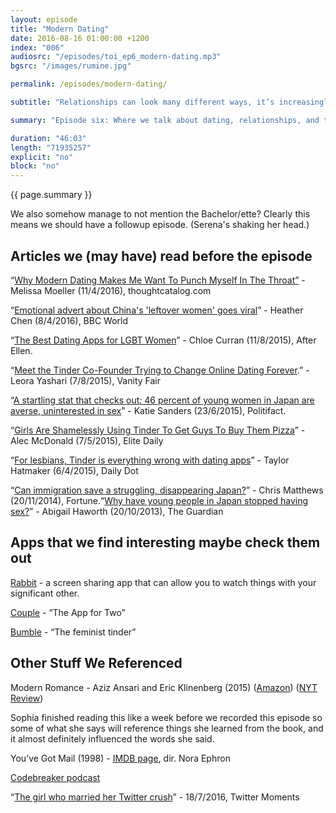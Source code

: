 ```yaml
---
layout: episode
title: "Modern Dating"
date: 2016-08-16 01:00:00 +1200
index: "006"
audiosrc: "/episodes/toi_ep6_modern-dating.mp3"
bgsrc: "/images/rumine.jpg"

permalink: /episodes/modern-dating/

subtitle: "Relationships can look many different ways, it’s increasingly legal to not be straight, and basically nobody says the word “spinster” anymore. How great is that? Also: Tinder, Bumble, and the unexpected downsides to our communication technologies."

summary: "Episode six: Where we talk about dating, relationships, and the internet, and Sophia’s life as a long-term single lady can finally be useful rather than a source of angst. Relationships can look many different ways, it’s increasingly legal to not be straight, and basically nobody says the word “spinster” anymore. How great is that?"

duration: "46:03"
length: "71935257"
explicit: "no"
block: "no" 
---
```

<section class="summary" markdown="1">

{{ page.summary }}

</section>



<section id="shownotes" class="hidden" markdown="1">

We also somehow manage to not mention the Bachelor/ette? Clearly this means we should have a followup episode. (Serena's shaking her head.)

## Articles we (may have) read before the episode

“[Why Modern Dating Makes Me Want To Punch Myself In The Throat”](http://thoughtcatalog.com/melissa-moeller/2016/04/why-modern-dating-makes-me-want-to-punch-myself-in-the-throat/) - Melissa Moeller (11/4/2016), thoughtcatalog.com

“[Emotional advert about China's 'leftover women' goes viral](http://www.bbc.com/news/world-asia-china-35994366)” - Heather Chen (8/4/2016), BBC World

“[The Best Dating Apps for LGBT Women](http://www.afterellen.com/people/447093-best-dating-apps-lgbt-women)” - Chloe Curran (11/8/2015), After Ellen.

“[Meet the Tinder Co-Founder Trying to Change Online Dating Forever](http://www.vanityfair.com/culture/2015/08/bumble-app-whitney-wolfe).” - Leora Yashari (7/8/2015), Vanity Fair

“[A startling stat that checks out: 46 percent of young women in Japan are averse, uninterested in sex](http://www.politifact.com/punditfact/statements/2015/jun/23/aziz-ansari/startling-stat-checks-out-46-percent-young-women-j/)” - Katie Sanders (23/6/2015), Politifact.

“[Girls Are Shamelessly Using Tinder To Get Guys To Buy Them Pizza](http://elitedaily.com/humor/girls-tinder-games-deliver-pizza/1026727/)” - Alec McDonald (7/5/2015), Elite Daily

“[For lesbians, Tinder is everything wrong with dating apps](http://www.dailydot.com/debug/lesbian-dating-apps-tinder-dattch-her/)” - Taylor Hatmaker (6/4/2015), Daily Dot

“[Can immigration save a struggling, disappearing Japan?](http://fortune.com/2014/11/20/japan-immigration-economy/)” - Chris Matthews (20/11/2014), Fortune.“[Why have young people in Japan stopped having sex?](https://www.theguardian.com/world/2013/oct/20/young-people-japan-stopped-having-sex)” - Abigail Haworth (20/10/2013), The Guardian

## Apps that we find interesting maybe check them out

[Rabbit](https://rabb.it/) - a screen sharing app that can allow you to watch things with your significant other.

[Couple](https://couple.me/) - “The App for Two”

[Bumble](https://bumble.com/) - “The feminist tinder”

## Other Stuff We Referenced

Modern Romance - Aziz Ansari and Eric Klinenberg (2015) ([Amazon](https://www.amazon.com/Modern-Romance-Aziz-Ansari/dp/1594206279)) ([NYT Review](http://www.nytimes.com/2015/07/07/books/review-aziz-ansaris-modern-romance-explores-dating-in-the-digital-age.html))

Sophia finished reading this like a week before we recorded this episode so some of what she says will reference things she learned from the book, and it almost definitely influenced the words she said.

You’ve Got Mail (1998) - [IMDB page](http://www.imdb.com/title/tt0128853/), dir. Nora Ephron

[Codebreaker podcast](http://www.marketplace.org/topics/tech/codebreaker-podcast)

“[The girl who married her Twitter crush](https://twitter.com/i/moments/754785332365754368)” - 18/7/2016, Twitter Moments

</section>

